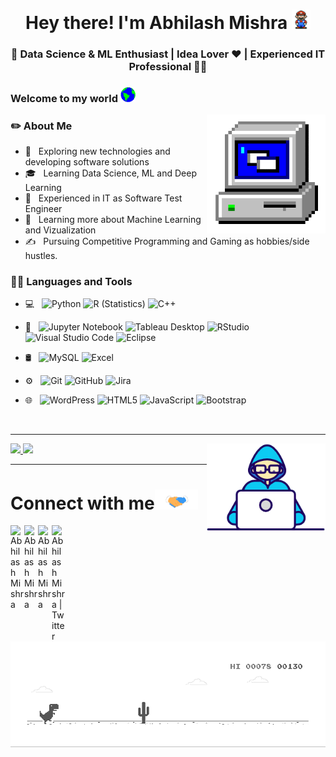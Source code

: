 <h1 align="center">Hey there! I'm Abhilash Mishra <img src="https://github.com/abhiii95/abhiii95/blob/main/Assets/Mario_Hello_Big.gif" width="30px"></h1>
<h3 align="center">🚀 Data Science & ML Enthusiast | Idea Lover ♥ | Experienced IT Professional  🧑‍💻</h3>

<div>
  
  <h3> Welcome to my world <img src="https://github.com/abhiii95/abhiii95/blob/main/Assets/Earth.gif" width="24px"></h3>
  
  <img align="right" alt="PC GIF" src="https://github.com/abhiii95/abhiii95/blob/main/Assets/PC.gif" width="190" />
  
  <h3>✏️ About Me </h3>

  - 🤔 &nbsp; Exploring new technologies and developing software solutions
  - 🎓 &nbsp; Learning Data Science, ML and Deep Learning
  - 💼 &nbsp; Experienced in IT as Software Test Engineer
  - 🌱 &nbsp; Learning more about Machine Learning and Vizualization 
  - ✍️ &nbsp; Pursuing Competitive Programming and Gaming as hobbies/side hustles.  
</div> 
</div>

<div>
  <h3> 👨‍💻 Languages and Tools </h3>
  
  - 💻 &nbsp;
  ![Python](https://img.shields.io/badge/Python-3776AB?style=for-the-badge&logo=python&logoColor=white)
  ![R (Statistics)](https://img.shields.io/badge/R-276DC3?style=for-the-badge&logo=r&logoColor=white)
  ![C++](https://img.shields.io/badge/C%2B%2B-00599C?style=for-the-badge&logo=c%2B%2B&logoColor=white)
  
- 🔧 &nbsp;
  ![Jupyter Notebook](https://img.shields.io/badge/Made%20with-Jupyter-orange?style=for-the-badge&logo=Jupyter)
  ![Tableau Desktop](https://img.shields.io/badge/Tableau-E97627?style=for-the-badge&logo=Tableau&logoColor=white)
  ![RStudio](https://img.shields.io/badge/RStudio-75AADB?style=for-the-badge&logo=RStudio&logoColor=white)
  ![Visual Studio Code](https://img.shields.io/badge/Visual_Studio-5C2D91?style=for-the-badge&logo=visual%20studio&logoColor=white)
  ![Eclipse](https://img.shields.io/badge/Eclipse-2C2255?style=for-the-badge&logo=eclipse&logoColor=white)
  
- 🛢 &nbsp;
  ![MySQL](https://img.shields.io/badge/MySQL-00000F?style=for-the-badge&logo=mysql&logoColor=white)
  ![Excel](https://img.shields.io/badge/Microsoft_Excel-217346?style=for-the-badge&logo=microsoft-excel&logoColor=white)
  
- ⚙️ &nbsp;
  ![Git](https://img.shields.io/badge/GIT-E44C30?style=for-the-badge&logo=git&logoColor=white)
  ![GitHub](https://img.shields.io/badge/GitHub-100000?style=for-the-badge&logo=github&logoColor=white)
  ![Jira](https://img.shields.io/badge/Jira-0052CC?style=for-the-badge&logo=Jira&logoColor=white)
  
- 🌐 &nbsp;
  ![WordPress](https://img.shields.io/badge/Wordpress-21759B?style=for-the-badge&logo=wordpress&logoColor=white)
  ![HTML5](https://img.shields.io/badge/HTML-239120?style=for-the-badge&logo=html5&logoColor=white)
  ![JavaScript](https://img.shields.io/badge/JavaScript-323330?style=for-the-badge&logo=javascript&logoColor=F7DF1E)
  ![Bootstrap](https://img.shields.io/badge/Bootstrap-563D7C?style=for-the-badge&logo=bootstrap&logoColor=white)


<br/>

   
---

<a href="https://github.com/abhiii95">
  <img height="180em" src="https://github-readme-stats.vercel.app/api?username=abhiii95&theme=buefy&show_icons=true" />
  <img height="180em" src="https://github-readme-stats.vercel.app/api/top-langs/?username=abhiii95&theme=buefy&layout=compact" />
</a>

<img align="right" alt="PC GIF" src="https://github.com/abhiii95/abhiii95/blob/main/Assets/Developer.gif" width="190" />

---
# Connect with me<img src="https://github.com/abhiii95/abhiii95/blob/main/Assets/Handshake.gif" height="32px">    

<a href="https://www.linkedin.com/in/abhilash-mishra-b1853a72/">
  <img align="left" alt="Abhilash Mishra" width="22px" src="https://cdn.jsdelivr.net/npm/simple-icons@v3/icons/linkedin.svg" />
</a>
<a href="https://www.facebook.com/abhilash.mishra.7311/">
  <img align="left" alt="Abhilash Mishra" width="22px" src="https://cdn.jsdelivr.net/npm/simple-icons@v3/icons/facebook.svg" />
</a>
<a href="https://www.instagram.com/_abhi95__/">
  <img align="left" alt="Abhilash Mishra" width="22px" src="https://cdn.jsdelivr.net/npm/simple-icons@v3/icons/instagram.svg" />
</a>
<a href="https://twitter.com/Abhilas18158781">
  <img align="left" alt="Abhilash Mishra | Twitter" width="22px" src="https://cdn.jsdelivr.net/npm/simple-icons@v3/icons/twitter.svg" />
</a>
<br />
<br />
<img src="https://github.com/abhiii95/abhiii95/blob/main/Assets/dino.gif" alt="Mario Game" width="980">

  <p>
</div> 
